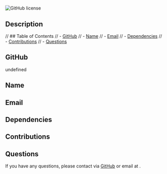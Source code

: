 # 
  ![GitHub license](https://img.shields.io/badge/license--blue.svg)
  ## Description
  
  // ## Table of Contents
  // - [GitHub](#GitHub)
  // - [Name](#Name)
  // - [Email](#Email)
  // - [Dependencies](#Dependencies)
  // - [Contributions](#contributions)
  // - [Questions](#questions)
  ## GitHub
  undefined
  ## Name
  
  ## Email
  
  ## Dependencies
  
  ## Contributions
  
  ## Questions
  If you have any questions, please contact  via [GitHub](https://github.com/undefined) or email at .
  
